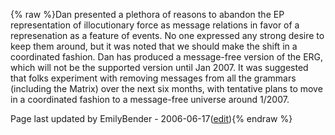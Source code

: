 {% raw %}Dan presented a plethora of reasons to abandon the EP representation of
illocutionary force as message relations in favor of a represenation as
a feature of events. No one expressed any strong desire to keep them
around, but it was noted that we should make the shift in a coordinated
fashion. Dan has produced a message-free version of the ERG, which will
not be the supported version until Jan 2007. It was suggested that folks
experiment with removing messages from all the grammars (including the
Matrix) over the next six months, with tentative plans to move in a
coordinated fashion to a message-free universe around 1/2007.

Page last updated by EmilyBender - 2006-06-17([edit](https://github.com/delph-in/docs/wiki/FeforMessageDemise/_edit)){% endraw %}